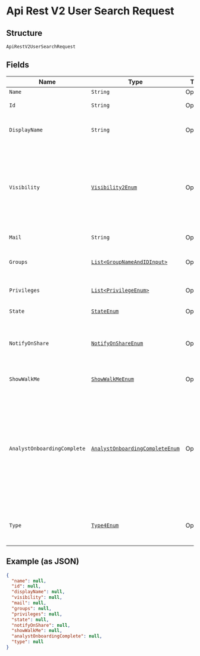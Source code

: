 
# Api Rest V2 User Search Request

## Structure

`ApiRestV2UserSearchRequest`

## Fields

| Name | Type | Tags | Description | Getter | Setter |
|  --- | --- | --- | --- | --- | --- |
| `Name` | `String` | Optional | Name of the user. | String getName() | setName(String name) |
| `Id` | `String` | Optional | The GUID of the user account to query | String getId() | setId(String id) |
| `DisplayName` | `String` | Optional | A unique display name string for the user, usually their first and last name. | String getDisplayName() | setDisplayName(String displayName) |
| `Visibility` | [`Visibility2Enum`](/doc/models/visibility-2-enum.md) | Optional | Visibility of the user. The visibility attribute is set to DEFAULT when creating a user. The DEFAULT attribute makes a user visible to other users and user groups, and thus allows them to share objects.<br>**Default**: `Visibility2Enum.DEFAULT` | Visibility2Enum getVisibility() | setVisibility(Visibility2Enum visibility) |
| `Mail` | `String` | Optional | email of the user account | String getMail() | setMail(String mail) |
| `Groups` | [`List<GroupNameAndIDInput>`](/doc/models/group-name-and-id-input.md) | Optional | A JSON array of group names or GUIDs or both. When both are given then id is considered | List<GroupNameAndIDInput> getGroups() | setGroups(List<GroupNameAndIDInput> groups) |
| `Privileges` | [`List<PrivilegeEnum>`](/doc/models/privilege-enum.md) | Optional | A JSON array of privileges assigned to the user | List<PrivilegeEnum> getPrivileges() | setPrivileges(List<PrivilegeEnum> privileges) |
| `State` | [`StateEnum`](/doc/models/state-enum.md) | Optional | Status of user account. acitve or inactive. | StateEnum getState() | setState(StateEnum state) |
| `NotifyOnShare` | [`NotifyOnShareEnum`](/doc/models/notify-on-share-enum.md) | Optional | User preference for receiving email notifications when another ThoughtSpot user shares answers or pinboards. | NotifyOnShareEnum getNotifyOnShare() | setNotifyOnShare(NotifyOnShareEnum notifyOnShare) |
| `ShowWalkMe` | [`ShowWalkMeEnum`](/doc/models/show-walk-me-enum.md) | Optional | The user preference for revisiting the onboarding experience. | ShowWalkMeEnum getShowWalkMe() | setShowWalkMe(ShowWalkMeEnum showWalkMe) |
| `AnalystOnboardingComplete` | [`AnalystOnboardingCompleteEnum`](/doc/models/analyst-onboarding-complete-enum.md) | Optional | ThoughtSpot provides an interactive guided walkthrough to onboard new users. The onboarding experience leads users through a set of actions to help users get started and accomplish their tasks quickly. The users can turn off the Onboarding experience and access it again when they need assistance with the ThoughtSpot UI. | AnalystOnboardingCompleteEnum getAnalystOnboardingComplete() | setAnalystOnboardingComplete(AnalystOnboardingCompleteEnum analystOnboardingComplete) |
| `Type` | [`Type4Enum`](/doc/models/type-4-enum.md) | Optional | Type of user. LOCAL_USER indicates that the user is created locally in the ThoughtSpot system. | Type4Enum getType() | setType(Type4Enum type) |

## Example (as JSON)

```json
{
  "name": null,
  "id": null,
  "displayName": null,
  "visibility": null,
  "mail": null,
  "groups": null,
  "privileges": null,
  "state": null,
  "notifyOnShare": null,
  "showWalkMe": null,
  "analystOnboardingComplete": null,
  "type": null
}
```

